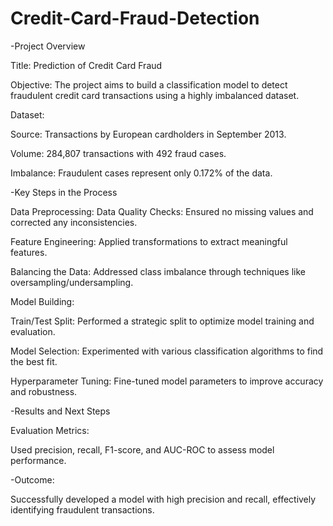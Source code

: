 # Credit-Card-Fraud-Detection



-Project Overview

Title: Prediction of Credit Card Fraud

Objective: The project aims to build a classification model to detect fraudulent credit card transactions using a highly imbalanced dataset.

Dataset:

Source: Transactions by European cardholders in September 2013.

Volume: 284,807 transactions with 492 fraud cases.

Imbalance: Fraudulent cases represent only 0.172% of the data.

-Key Steps in the Process

Data Preprocessing: Data Quality Checks: Ensured no missing values and corrected any inconsistencies.

Feature Engineering: Applied transformations to extract meaningful features.

Balancing the Data: Addressed class imbalance through techniques like oversampling/undersampling.

Model Building:

Train/Test Split: Performed a strategic split to optimize model training and evaluation.

Model Selection: Experimented with various classification algorithms to find the best fit.

Hyperparameter Tuning: Fine-tuned model parameters to improve accuracy and robustness.

-Results and Next Steps

Evaluation Metrics:

Used precision, recall, F1-score, and AUC-ROC to assess model performance.

-Outcome:

Successfully developed a model with high precision and recall, effectively identifying fraudulent transactions.

